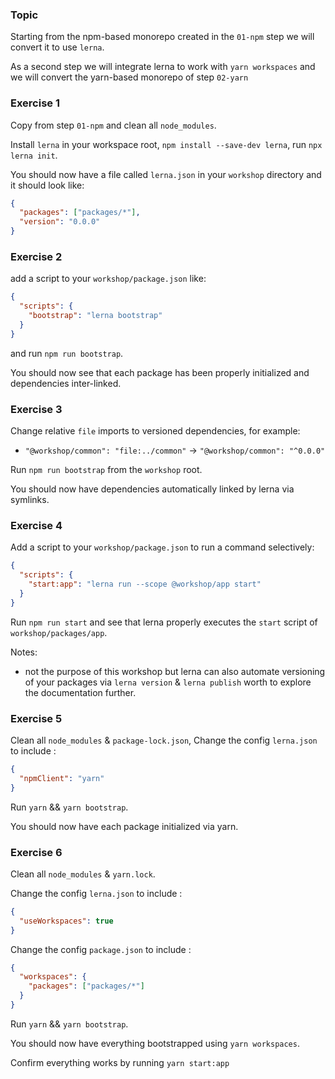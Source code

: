 ### Topic

Starting from the npm-based monorepo created in the `01-npm` step we will convert it to use `lerna`.

As a second step we will integrate lerna to work with `yarn workspaces` and we will convert the yarn-based monorepo of step `02-yarn`

### Exercise 1

Copy from step `01-npm` and clean all `node_modules`.

Install `lerna` in your workspace root, `npm install --save-dev lerna`, run `npx lerna init`.

You should now have a file called `lerna.json` in your `workshop` directory and it should look like:

```json
{
  "packages": ["packages/*"],
  "version": "0.0.0"
}
```

### Exercise 2

add a script to your `workshop/package.json` like:

```json
{
  "scripts": {
    "bootstrap": "lerna bootstrap"
  }
}
```

and run `npm run bootstrap`.

You should now see that each package has been properly initialized and dependencies inter-linked.

### Exercise 3

Change relative `file` imports to versioned dependencies, for example:

- `"@workshop/common": "file:../common"` -> `"@workshop/common": "^0.0.0"`

Run `npm run bootstrap` from the `workshop` root.

You should now have dependencies automatically linked by lerna via symlinks.

### Exercise 4

Add a script to your `workshop/package.json` to run a command selectively:

```json
{
  "scripts": {
    "start:app": "lerna run --scope @workshop/app start"
  }
}
```

Run `npm run start` and see that lerna properly executes the `start` script of `workshop/packages/app`.

Notes:

- not the purpose of this workshop but lerna can also automate versioning of your packages via `lerna version` & `lerna publish` worth to explore the documentation further.

### Exercise 5

Clean all `node_modules` & `package-lock.json`, Change the config `lerna.json` to include :

```json
{
  "npmClient": "yarn"
}
```

Run `yarn` && `yarn bootstrap`.

You should now have each package initialized via yarn.

### Exercise 6

Clean all `node_modules` & `yarn.lock`.

Change the config `lerna.json` to include :

```json
{
  "useWorkspaces": true
}
```

Change the config `package.json` to include :

```json
{
  "workspaces": {
    "packages": ["packages/*"]
  }
}
```

Run `yarn` && `yarn bootstrap`.

You should now have everything bootstrapped using `yarn workspaces`.

Confirm everything works by running `yarn start:app`
